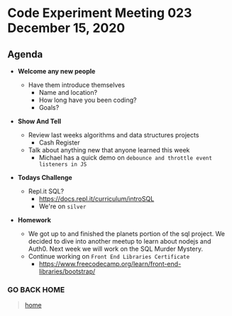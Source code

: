 # Code Experiment Meeting 023 December 15, 2020

## Agenda
- **Welcome any new people**
  - Have them introduce themselves
    - Name and location?
    - How long have you been coding?
    - Goals?


- **Show And Tell**
  - Review last weeks algorithms and data structures projects
    - Cash Register
  - Talk about anything new that anyone learned this week
    - Michael has a quick demo on `debounce and throttle event listeners in JS`


- **Todays Challenge**
  - Repl.it SQL?
    - https://docs.repl.it/curriculum/introSQL
    - We're on `silver`


- **Homework**
  - We got up to and finished the planets portion of the sql project.  We decided to dive into another meetup to learn about nodejs and Auth0.  Next week we will work on the SQL Murder Mystery.
  - Continue working on `Front End Libraries Certificate`
      - https://www.freecodecamp.org/learn/front-end-libraries/bootstrap/


### GO BACK HOME
> [home](../../../readme.md)
